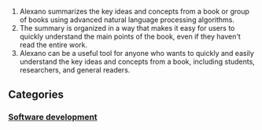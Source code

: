 1. Alexano summarizes the key ideas and concepts from a book or group of books using advanced natural language processing algorithms.
2. The summary is organized in a way that makes it easy for users to quickly understand the main points of the book, even if they haven't read the entire work.
3. Alexano can be a useful tool for anyone who wants to quickly and easily understand the key ideas and concepts from a book, including students, researchers, and general readers.

## Categories

### [Software development](/alexano/software-development/index.html)
